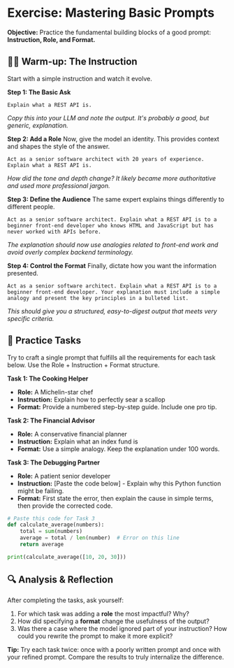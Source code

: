 # Exercise: Mastering Basic Prompts

**Objective:** Practice the fundamental building blocks of a good prompt: **Instruction, Role, and Format.**

## 🏋️‍♂️ Warm-up: The Instruction

Start with a simple instruction and watch it evolve.

**Step 1: The Basic Ask**
```
Explain what a REST API is.
```
*Copy this into your LLM and note the output. It's probably a good, but generic, explanation.*

**Step 2: Add a Role**
Now, give the model an identity. This provides context and shapes the style of the answer.
```
Act as a senior software architect with 20 years of experience. Explain what a REST API is.
```
*How did the tone and depth change? It likely became more authoritative and used more professional jargon.*

**Step 3: Define the Audience**
The same expert explains things differently to different people.
```
Act as a senior software architect. Explain what a REST API is to a beginner front-end developer who knows HTML and JavaScript but has never worked with APIs before.
```
*The explanation should now use analogies related to front-end work and avoid overly complex backend terminology.*

**Step 4: Control the Format**
Finally, dictate how you want the information presented.
```
Act as a senior software architect. Explain what a REST API is to a beginner front-end developer. Your explanation must include a simple analogy and present the key principles in a bulleted list.
```
*This should give you a structured, easy-to-digest output that meets very specific criteria.*

## 🎯 Practice Tasks

Try to craft a single prompt that fulfills all the requirements for each task below. Use the Role + Instruction + Format structure.

**Task 1: The Cooking Helper**
*   **Role:** A Michelin-star chef
*   **Instruction:** Explain how to perfectly sear a scallop
*   **Format:** Provide a numbered step-by-step guide. Include one pro tip.

**Task 2: The Financial Advisor**
*   **Role:** A conservative financial planner
*   **Instruction:** Explain what an index fund is
*   **Format:** Use a simple analogy. Keep the explanation under 100 words.

**Task 3: The Debugging Partner**
*   **Role:** A patient senior developer
*   **Instruction:** [Paste the code below] - Explain why this Python function might be failing.
*   **Format:** First state the error, then explain the cause in simple terms, then provide the corrected code.

```python
# Paste this code for Task 3
def calculate_average(numbers):
    total = sum(numbers)
    average = total / len(number)  # Error on this line
    return average

print(calculate_average([10, 20, 30]))
```

## 🔍 Analysis & Reflection

After completing the tasks, ask yourself:
1.  For which task was adding a **role** the most impactful? Why?
2.  How did specifying a **format** change the usefulness of the output?
3.  Was there a case where the model ignored part of your instruction? How could you rewrite the prompt to make it more explicit?

**Tip:** Try each task twice: once with a poorly written prompt and once with your refined prompt. Compare the results to truly internalize the difference.